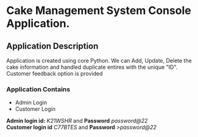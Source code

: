 # Cake Management System Console Application.

<h2>Application Description</h2>
<p>Application is created using core Python. We can Add, Update, Delete the cake information and handled duplicate entires with the unique "ID".
Customer feedback option is provided</p>

<h3> Application Contains</h3>
<ul>
  <li>Admin Login</li>
  <li>Customer Login</li>
</ul>

<b>Admin login id:</b> <i>K21WSHR</i> and <b>Password</b> <i>password@22</i><br>
<b>Customer login id</b> <i>C77BTES</i> and <b>Password</b> <i>>password@22</i> 
